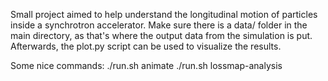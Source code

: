 Small project aimed to help understand the longitudinal motion of particles inside a synchrotron accelerator. Make sure there is a data/ folder in the main directory, as that's where the output data from the simulation is put. Afterwards, the plot.py script can be used to visualize the results.

Some nice commands:
	./run.sh animate
	./run.sh lossmap-analysis